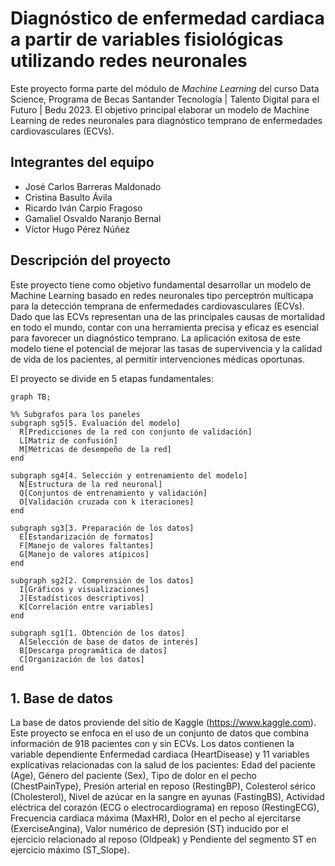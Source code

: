 # Diagnóstico de enfermedad cardiaca a partir de variables fisiológicas utilizando redes neuronales

Este proyecto forma parte del módulo de *Machine Learning* del curso Data Science, Programa de Becas Santander Tecnología | Talento Digital para el Futuro | Bedu 2023. El objetivo principal elaborar un modelo de Machine Learning de redes neuronales para diagnóstico temprano de enfermedades cardiovasculares (ECVs).

## Integrantes del equipo
* José Carlos Barreras Maldonado
* Cristina Basulto Ávila
* Ricardo Iván Carpio Fragoso
* Gamaliel Osvaldo Naranjo Bernal
* Víctor Hugo Pérez Núñez

## Descripción del proyecto 

Este proyecto tiene como objetivo fundamental desarrollar un modelo de Machine Learning basado en redes neuronales tipo perceptrón multicapa para la detección temprana de enfermedades cardiovasculares (ECVs). Dado que las ECVs representan una de las principales causas de mortalidad en todo el mundo, contar con una herramienta precisa y eficaz es esencial para favorecer un diagnóstico temprano. La aplicación exitosa de este modelo tiene el potencial de mejorar las tasas de supervivencia y la calidad de vida de los pacientes, al permitir intervenciones médicas oportunas. 

El proyecto se divide en 5 etapas fundamentales:

```mermaid
graph TB;

%% Subgrafos para los paneles
subgraph sg5[5. Evaluación del modelo]
  R[Predicciones de la red con conjunto de validación]
  L[Matriz de confusión]
  M[Métricas de desempeño de la red]
end

subgraph sg4[4. Selección y entrenamiento del modelo]
  N[Estructura de la red neuronal]
  Q[Conjuntos de entrenamiento y validación]
  O[Validación cruzada con k iteraciones]
end

subgraph sg3[3. Preparación de los datos]
  E[Estandarización de formatos]
  F[Manejo de valores faltantes]
  G[Manejo de valores atípicos]
end

subgraph sg2[2. Comprensión de los datos]
  I[Gráficos y visualizaciones]
  J[Estadísticos descriptivos]
  K[Correlación entre variables]
end

subgraph sg1[1. Obtención de los datos]
  A[Selección de base de datos de interés]
  B[Descarga programática de datos]
  C[Organización de los datos]
end
```

## 1. Base de datos

La base de datos proviende del sitio de Kaggle (https://www.kaggle.com). Este proyecto se enfoca en el uso de un conjunto de datos que combina información de 918 pacientes con y sin ECVs. Los datos contienen la variable dependiente Enfermedad cardiaca (HeartDisease) y 11 variables explicativas relacionadas con la salud de los pacientes: Edad del paciente (Age), Género del paciente (Sex), Tipo de dolor en el pecho (ChestPainType), Presión arterial en reposo (RestingBP), Colesterol sérico (Cholesterol), Nivel de azúcar en la sangre en ayunas (FastingBS), Actividad eléctrica del corazón (ECG o electrocardiograma) en reposo (RestingECG), Frecuencia cardiaca máxima (MaxHR), Dolor en el pecho al ejercitarse (ExerciseAngina), Valor numérico de depresión (ST) inducido por el ejercicio relacionado al reposo (Oldpeak) y Pendiente del segmento ST en ejercicio máximo (ST_Slope).













